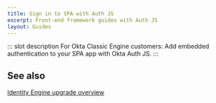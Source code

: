 ```yaml
---
title: Sign in to SPA with Auth JS
excerpt: Front-end framework guides with Auth JS
layout: Guides
---
```


::: slot description
For Okta Classic Engine customers: Add embedded authentication to your SPA app with Okta Auth JS.
:::

<StackSnippet snippet="guide" />

## See also 

[Identity Engine upgrade overview](/docs/guides/oie-upgrade-overview/)
